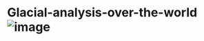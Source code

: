# Glacial-analysis-over-the-world![image](https://github.com/katul3767/Glacial-analysis-over-the-world/assets/83675858/d0fbc5f0-6ce4-4b50-a512-7be0918e0728)
